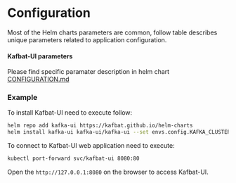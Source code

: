 # Configuration

Most of the Helm charts parameters are common, follow table describes unique parameters related to application configuration.

#### Kafbat-UI parameters

Please find specific paramater description in helm chart [CONFIGURATION.md](https://github.com/kafbat/helm-charts/blob/main/charts/kafka-ui/CONFIGURATION.md)

### Example

To install Kafbat-UI need to execute follow:

```bash
helm repo add kafka-ui https://kafbat.github.io/helm-charts
helm install kafka-ui kafka-ui/kafka-ui --set envs.config.KAFKA_CLUSTERS_0_NAME=local --set envs.config.KAFKA_CLUSTERS_0_BOOTSTRAPSERVERS=kafka:9092
```

To connect to Kafbat-UI web application need to execute:

```bash
kubectl port-forward svc/kafbat-ui 8080:80
```

Open the `http://127.0.0.1:8080` on the browser to access Kafbat-UI.
